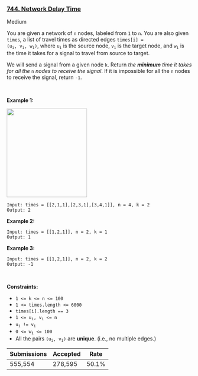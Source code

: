 ### [744. Network Delay Time](https://leetcode.com/problems/network-delay-time/)

Medium

You are given a network of `` n `` nodes, labeled from `` 1 `` to `` n ``. You are also given `` times ``, a list of travel times as directed edges <code>times[i] = (u<sub>i</sub>, v<sub>i</sub>, w<sub>i</sub>)</code>, where <code>u<sub>i</sub></code> is the source node, <code>v<sub>i</sub></code> is the target node, and <code>w<sub>i</sub></code> is the time it takes for a signal to travel from source to target.

We will send a signal from a given node `` k ``. Return _the __minimum__ time it takes for all the_ `` n `` _nodes to receive the signal_. If it is impossible for all the `` n `` nodes to receive the signal, return `` -1 ``.

 

__Example 1:__

<img alt="" src="https://assets.leetcode.com/uploads/2019/05/23/931_example_1.png" style="width: 217px; height: 239px;"/>

```
Input: times = [[2,1,1],[2,3,1],[3,4,1]], n = 4, k = 2
Output: 2
```

__Example 2:__

```
Input: times = [[1,2,1]], n = 2, k = 1
Output: 1
```

__Example 3:__

```
Input: times = [[1,2,1]], n = 2, k = 2
Output: -1
```

 

__Constraints:__

*   `` 1 <= k <= n <= 100 ``
*   `` 1 <= times.length <= 6000 ``
*   `` times[i].length == 3 ``
*   <code>1 <= u<sub>i</sub>, v<sub>i</sub> <= n</code>
*   <code>u<sub>i</sub> != v<sub>i</sub></code>
*   <code>0 <= w<sub>i</sub> <= 100</code>
*   All the pairs <code>(u<sub>i</sub>, v<sub>i</sub>)</code> are __unique__. (i.e., no multiple edges.)

| Submissions    | Accepted     | Rate   |
| -------------- | ------------ | ------ |
| 555,554 | 278,595 | 50.1% |